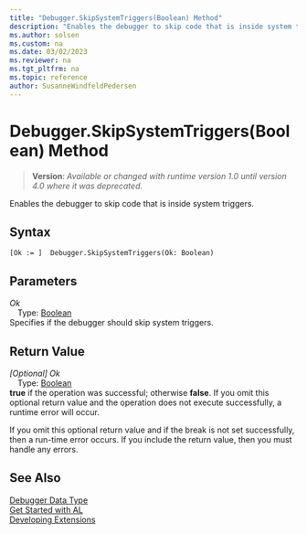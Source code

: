 ```yaml
---
title: "Debugger.SkipSystemTriggers(Boolean) Method"
description: "Enables the debugger to skip code that is inside system triggers."
ms.author: solsen
ms.custom: na
ms.date: 03/02/2023
ms.reviewer: na
ms.tgt_pltfrm: na
ms.topic: reference
author: SusanneWindfeldPedersen
---
```

[//]: # (START>DO_NOT_EDIT)
[//]: # (IMPORTANT:Do not edit any of the content between here and the END>DO_NOT_EDIT.)
[//]: # (Any modifications should be made in the .xml files in the ModernDev repo.)
# Debugger.SkipSystemTriggers(Boolean) Method
> **Version**: _Available or changed with runtime version 1.0 until version 4.0 where it was deprecated._

Enables the debugger to skip code that is inside system triggers.


## Syntax
```AL
[Ok := ]  Debugger.SkipSystemTriggers(Ok: Boolean)
```
## Parameters
*Ok*  
&emsp;Type: [Boolean](../boolean/boolean-data-type.md)  
Specifies if the debugger should skip system triggers.  


## Return Value
*[Optional] Ok*  
&emsp;Type: [Boolean](../boolean/boolean-data-type.md)  
**true** if the operation was successful; otherwise **false**.   If you omit this optional return value and the operation does not execute successfully, a runtime error will occur.  


[//]: # (IMPORTANT: END>DO_NOT_EDIT)

If you omit this optional return value and if the break is not set successfully, then a run-time error occurs. If you include the return value, then you must handle any errors.

## See Also
[Debugger Data Type](debugger-data-type.md)  
[Get Started with AL](../../devenv-get-started.md)  
[Developing Extensions](../../devenv-dev-overview.md)